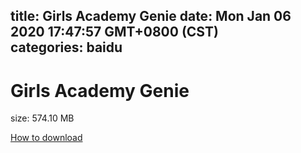 
title: Girls Academy Genie
date: Mon Jan 06 2020 17:47:57 GMT+0800 (CST)    
categories: baidu
---

# Girls Academy Genie
size: 574.10 MB
 
 

[How to download](https://bpcam.bemobtrk.com/go/2ceec3aa-1ca2-46d6-b9ff-aaa5c184517c?jno=5067)